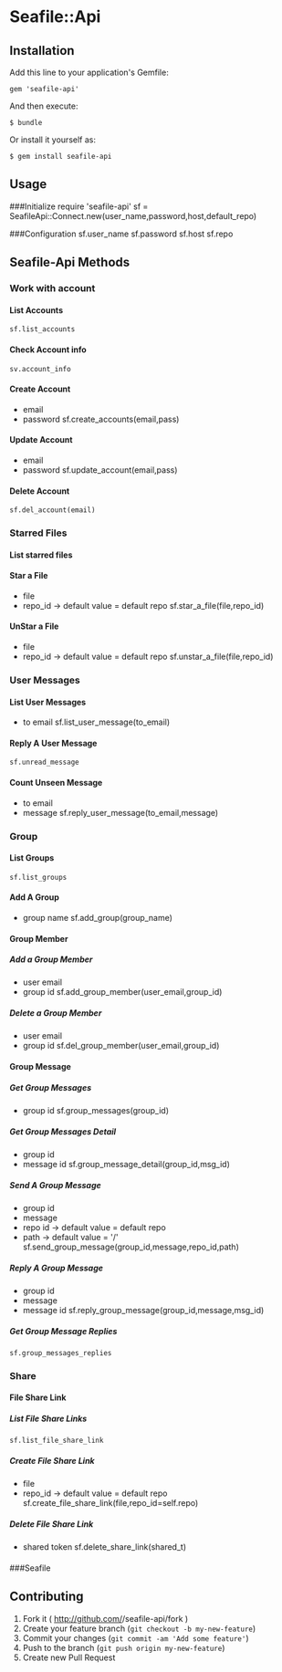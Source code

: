 # Seafile::Api

## Installation

Add this line to your application's Gemfile:

    gem 'seafile-api'

And then execute:

    $ bundle

Or install it yourself as:

    $ gem install seafile-api

## Usage
###Initialize
    require 'seafile-api'
    sf = SeafileApi::Connect.new(user_name,password,host,default_repo)

###Configuration
    sf.user_name
    sf.password
    sf.host
    sf.repo

## Seafile-Api Methods
### Work with account
#### List Accounts
    sf.list_accounts
#### Check Account info
    sv.account_info
#### Create Account
+ email
+ password
    sf.create_accounts(email,pass)
#### Update Account
+ email
+ password
    sf.update_account(email,pass)
#### Delete Account
    sf.del_account(email)


### Starred Files
#### List starred files
#### Star a File
+ file
+ repo_id -> default value = default repo
    sf.star_a_file(file,repo_id)

#### UnStar a File
+ file
+ repo_id -> default value = default repo
    sf.unstar_a_file(file,repo_id)


### User Messages
#### List User Messages
+ to email
    sf.list_user_message(to_email)
#### Reply A User Message
    sf.unread_message
#### Count Unseen Message
+ to email
+ message
    sf.reply_user_message(to_email,message)


### Group
#### List Groups
    sf.list_groups
#### Add A Group
+ group name
    sf.add_group(group_name)
#### Group Member
##### Add a Group Member
+ user email
+ group id
    sf.add_group_member(user_email,group_id)

##### Delete a Group Member
+ user email
+ group id
    sf.del_group_member(user_email,group_id)

#### Group Message

##### Get Group Messages
+ group id
    sf.group_messages(group_id)

##### Get Group Messages Detail
+ group id
+ message id
    sf.group_message_detail(group_id,msg_id)

##### Send A Group Message
+ group id
+ message
+ repo id -> default value = default repo
+ path -> default value = '/'
    sf.send_group_message(group_id,message,repo_id,path)

##### Reply A Group Message
+ group id
+ message
+ message id
    sf.reply_group_message(group_id,message,msg_id)
##### Get Group Message Replies
    sf.group_messages_replies

### Share
#### File Share Link
##### List File Share Links
    sf.list_file_share_link
##### Create File Share Link
+ file
+ repo_id -> default value = default repo
    sf.create_file_share_link(file,repo_id=self.repo)
##### Delete File Share Link
+ shared token
    sf.delete_share_link(shared_t)
####

###Seafile

## Contributing

1. Fork it ( http://github.com/<my-github-username>/seafile-api/fork )
2. Create your feature branch (`git checkout -b my-new-feature`)
3. Commit your changes (`git commit -am 'Add some feature'`)
4. Push to the branch (`git push origin my-new-feature`)
5. Create new Pull Request
